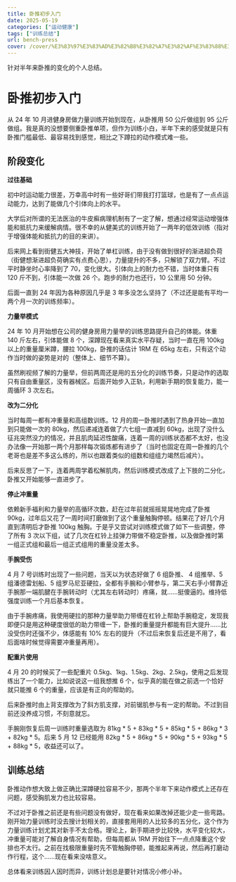 ```yaml
---
title: 卧推初步入门
date: 2025-05-19
categories: ["运动健康"]
tags: ["训练总结"]
url: bench-press
cover: /cover/%E3%83%97%E3%83%AD%E3%82%B8%E3%82%A7%E3%82%AF%E3%83%88%E3%82%BB%E3%82%AB%E3%82%A4%20%E3%82%AB%E3%83%A9%E3%83%95%E3%83%AB%E3%82%B9%E3%83%86%E3%83%BC%E3%82%B8%EF%BC%81%20feat.%20%E5%88%9D%E9%9F%B3%E3%83%9F%E3%82%AF/803b.webp
---
```


针对半年来卧推的变化的个人总结。

<!--more-->

# 卧推初步入门

从 24 年 10 月进健身房做力量训练开始到现在，从卧推用 50 公斤做组到 95 公斤做组。我是真的没想要侧重卧推单项，但作为训练小白，半年下来的感受就是只有卧推门槛最低、最容易找到感觉，相比之下蹲拉的动作模式难一些。

## 阶段变化

**过往基础**

初中时运动能力很差，万幸高中时有一些好哥们带我打打篮球，也是有了一点点运动能力，达到了能做几个引体向上的水平。

大学后对所谓的无法医治的牛皮癣病理机制有了一定了解，想通过经常运动增强体能和抵抗力来缓解病情。很不幸的从健美式的训练开始了一两年的低效训练（指对于增强体能和抵抗力的目的来讲）。

后来网上看到街健五大神技，开始了单杠训练，由于没有做到很好的渐进超负荷（街健想渐进超负荷确实有点费心思），力量提升的不多，只解锁了双力臂。不过平时静坐时心率降到了 70，变化很大。引体向上的耐力也不错，当时体重只有 120 斤不到，引体能一次做 26 个。跑步的耐力也还行，10 公里用 50 分钟。

后面一直到 24 年因为各种原因几乎是 3 年多没怎么坚持了（不过还是能有平均一两个月一次的训练频率）。

**力量举模式**

24 年 10 月开始想在公司的健身房用力量举的训练思路提升自己的体能。体重 140 斤左右，引体能做 8 个，深蹲现在看来真实水平存疑，当时一直在用 100kg 以上的重量厘米蹲，腰拉 100kg，卧推的话估计 1RM 在 65kg 左右，只有这个动作当时做的姿势是对的（整体上、细节不算）。

虽然刷视频了解的力量举，但前两周还是用的五分化的训练节奏，只是动作的选取只有自由重量区，没有器械区。后面开始步入正轨，利用新手期的恢复能力，能一周循环 3 次左右。

**改为二分化**

当时每周一都有冲重量和高组数训练。12 月的周一卧推时遇到了热身开始一直加到只能做一次的 80kg，然后递减连着做了六七组一直减到 60kg，出现了没什么征兆突然没力的情况，并且肌肉延迟性酸痛，连着一周的训练状态都不太好，也没办法像一开始那一两个月那样每次锻炼都有进步了（当时也固定在周一卧推的几个老哥也是差不多这么练的，所以也跟着类似的组数和组组力竭然后减片）。

后来反思了一下，连着两周学着松解肌肉，然后训练模式改成了上下肢的二分化，卧推又开始能够一直进步了。

**停止冲重量**

依赖新手福利和力量举的高循环次数，赶在过年前就摇摇晃晃地完成了卧推 90kg，过年后又花了一周时间打磨做到了这个重量触胸停顿。结果花了好几个月直到清明后才卧推 100kg 触胸。于是乎又尝试对训练模式做了如下一些调整，停了所有 3 次以下组，试了几次在杠铃上挂弹力带做不稳定卧推，以及做卧推时第一组正式组和最后一组正式组用的重量没差太多。

**手腕受伤**

4 月 7 号训练时出现了一些问题，当天以为状态好做了 6 组卧推、 4 组推举、5 组潘德雷划船、5 组罗马尼亚硬拉，全都有手腕和小臂参与，第二天右手小臂靠近手腕那一端肌腱在手腕转动时（尤其左右转动时）疼痛，就……挺傻逼的。维持低强度训练一个月后基本恢复。

由于手腕疼痛，我使用硬拉的那种力量举助力带缠在杠铃上帮助手腕稳定，发现我即便只是用这种硬度很低的助力带缠一下，卧推的重量提升都能有巨大提升……比没受伤时还强不少，体感能有 10% 左右的提升（不过后来恢复后还是不用了，看后面啥时候觉得需要冲重量再用）。

**配重片使用**

4 月 20 的时候买了一些配重片 0.5kg、1kg、1.5kg、2kg、2.5kg，使用之后发现练出了一个能力，比如说说这一组我想推 6 个，似乎真的能在做之前选一个恰好就只能推 6 个的重量，应该是有正向的帮助的。

后来卧推时由上背支撑改为了斜方肌支撑，对前锯肌参与有一定的帮助。不过到目前还没养成习惯，不刻意就忘。

手腕刚恢复后周一训练时重量选取为 81kg * 5 + 83kg * 5 + 85kg * 5 + 86kg * 3 + 82kg * 5。后来 5 月 12 已经能用 82kg * 5 + 86kg * 5 + 90kg * 5 + 93kg * 5 + 88kg * 5，收益还可以了。

## 训练总结

卧推动作想大致上做正确比深蹲硬拉容易不少，那两个半年下来动作模式上还存在问题，感受胸肌发力也比较容易。

不过对于卧推之前还是有些问题没有做好，现在看来如果改掉还能少走一些弯路。刚开始力量训练时没去搜计划相关的，直接套用用的人比较多的五分化，这个作为力量训练计划尤其对新手不太合格。理论上，新手期进步比较快，水平变化较大，冲重量可能对了解自身情况有帮助，但每周都从 1RM 开始往下一点点降重这个安排也不太行。之前在找极限重量时先不管触胸停顿，能推起来再说，然后再打磨动作行程，这个……现在看来没啥意义。

总体看来训练因人因时而异，训练计划总是要针对情况小修小补。
